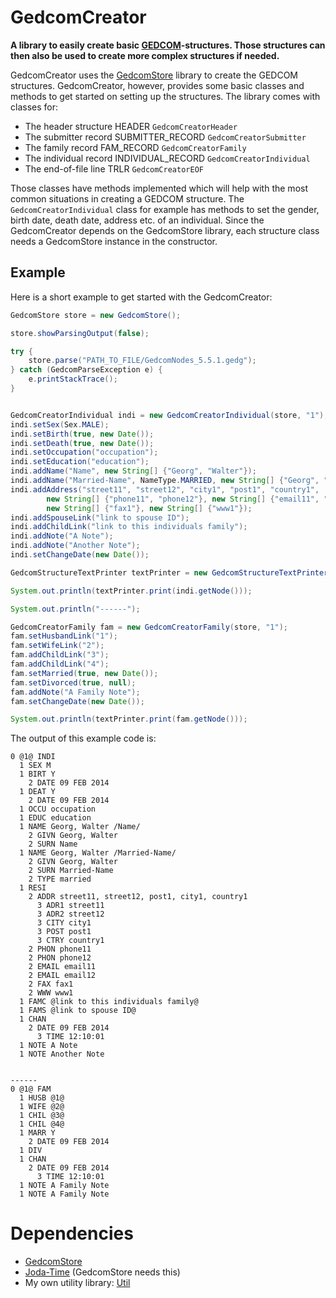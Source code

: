 # GedcomCreator
**A library to easily create basic [GEDCOM](http://en.wikipedia.org/wiki/GEDCOM)-structures. Those structures can then also be used to create more complex structures if needed.**

GedcomCreator uses the [GedcomStore](https://github.com/thnaeff/GedcomStore) library to create the GEDCOM structures. GedcomCreator, however, provides some basic classes and methods to get started on setting up the structures. The library comes with classes for:
* The header structure HEADER `GedcomCreatorHeader`
* The submitter record SUBMITTER_RECORD `GedcomCreatorSubmitter`
* The family record FAM_RECORD `GedcomCreatorFamily`
* The individual record INDIVIDUAL_RECORD `GedcomCreatorIndividual`
* The end-of-file line TRLR `GedcomCreatorEOF`

Those classes have methods implemented which will help with the most common situations in creating a GEDCOM structure. The `GedcomCreatorIndividual` class for example has methods to set the gender, birth date, death date, address etc. of an individual. Since the GedcomCreator depends on the GedcomStore library, each structure class needs a GedcomStore instance in the constructor.


## Example
Here is a short example to get started with the GedcomCreator:

```Java
GedcomStore store = new GedcomStore();

store.showParsingOutput(false);

try {
	store.parse("PATH_TO_FILE/GedcomNodes_5.5.1.gedg");
} catch (GedcomParseException e) {
	e.printStackTrace();
}


GedcomCreatorIndividual indi = new GedcomCreatorIndividual(store, "1");
indi.setSex(Sex.MALE);
indi.setBirth(true, new Date());
indi.setDeath(true, new Date());
indi.setOccupation("occupation");
indi.setEducation("education");
indi.addName("Name", new String[] {"Georg", "Walter"});
indi.addName("Married-Name", NameType.MARRIED, new String[] {"Georg", "Walter"});
indi.addAddress("street11", "street12", "city1", "post1", "country1", 
		new String[] {"phone11", "phone12"}, new String[] {"email11", "email12"}, 
		new String[] {"fax1"}, new String[] {"www1"});
indi.addSpouseLink("link to spouse ID");
indi.addChildLink("link to this individuals family");
indi.addNote("A Note");
indi.addNote("Another Note");
indi.setChangeDate(new Date());

GedcomStructureTextPrinter textPrinter = new GedcomStructureTextPrinter();

System.out.println(textPrinter.print(indi.getNode()));

System.out.println("------");

GedcomCreatorFamily fam = new GedcomCreatorFamily(store, "1");
fam.setHusbandLink("1");
fam.setWifeLink("2");
fam.addChildLink("3");
fam.addChildLink("4");
fam.setMarried(true, new Date());
fam.setDivorced(true, null);
fam.addNote("A Family Note");
fam.setChangeDate(new Date());

System.out.println(textPrinter.print(fam.getNode()));	
```

The output of this example code is:
```
0 @1@ INDI
  1 SEX M
  1 BIRT Y
    2 DATE 09 FEB 2014
  1 DEAT Y
    2 DATE 09 FEB 2014
  1 OCCU occupation
  1 EDUC education
  1 NAME Georg, Walter /Name/
    2 GIVN Georg, Walter
    2 SURN Name
  1 NAME Georg, Walter /Married-Name/
    2 GIVN Georg, Walter
    2 SURN Married-Name
    2 TYPE married
  1 RESI
    2 ADDR street11, street12, post1, city1, country1
      3 ADR1 street11
      3 ADR2 street12
      3 CITY city1
      3 POST post1
      3 CTRY country1
    2 PHON phone11
    2 PHON phone12
    2 EMAIL email11
    2 EMAIL email12
    2 FAX fax1
    2 WWW www1
  1 FAMC @link to this individuals family@
  1 FAMS @link to spouse ID@
  1 CHAN
    2 DATE 09 FEB 2014
      3 TIME 12:10:01
  1 NOTE A Note
  1 NOTE Another Note


------
0 @1@ FAM
  1 HUSB @1@
  1 WIFE @2@
  1 CHIL @3@
  1 CHIL @4@
  1 MARR Y
    2 DATE 09 FEB 2014
  1 DIV
  1 CHAN
    2 DATE 09 FEB 2014
      3 TIME 12:10:01
  1 NOTE A Family Note
  1 NOTE A Family Note
```


# Dependencies
* [GedcomStore](https://github.com/thnaeff/GedcomStore)
* [Joda-Time](http://http://www.joda.org) (GedcomStore needs this)
* My own utility library: [Util](http://github.com/thnaeff/Util)

